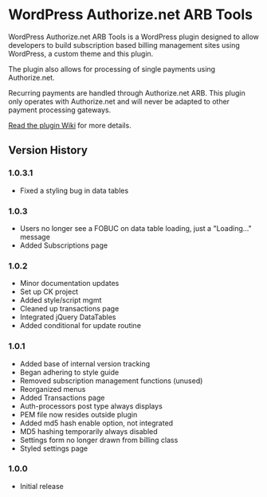 WordPress Authorize.net ARB Tools
=================================

WordPress Authorize.net ARB Tools is a WordPress plugin designed to allow developers to build subscription based billing management sites using WordPress, a custom theme and this plugin.

The plugin also allows for processing of single payments using Authorize.net.

Recurring payments are handled through Authorize.net ARB. This plugin only operates with Authorize.net and will never be adapted to other payment processing gateways.

[Read the plugin Wiki](https://github.com/ryanburnette/WordPress-Authorize.net-ARB-Tools/wiki) for more details.

Version History
---------------

### 1.0.3.1
+ Fixed a styling bug in data tables

### 1.0.3
+ Users no longer see a FOBUC on data table loading, just a "Loading..." message
+ Added Subscriptions page

### 1.0.2
+ Minor documentation updates
+ Set up CK project
+ Added style/script mgmt
+ Cleaned up transactions page
+ Integrated jQuery DataTables
+ Added conditional for update routine

### 1.0.1
+ Added base of internal version tracking
+ Began adhering to style guide
+ Removed subscription management functions (unused)
+ Reorganized menus
+ Added Transactions page
+ Auth-processors post type always displays
+ PEM file now resides outside plugin
+ Added md5 hash enable option, not integrated
+ MD5 hashing temporarily always disabled
+ Settings form no longer drawn from billing class
+ Styled settings page

### 1.0.0
+ Initial release
